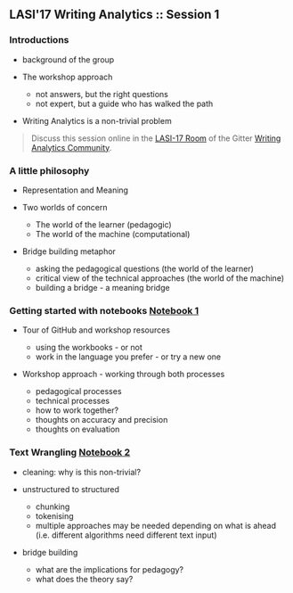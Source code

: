 ## LASI'17 Writing Analytics :: Session 1


### Introductions 

- background of the group

- The workshop approach
    * not answers, but the right questions
    * not expert, but a guide who has walked the path
    
- Writing Analytics is a non-trivial problem

> Discuss this session online in the [LASI-17 Room](https://gitter.im/writing-analytics/LASI-17) of the Gitter [Writing Analytics Community](https://gitter.im/writing-analytics).

### A little philosophy    

- Representation and Meaning

- Two worlds of concern
    * The world of the learner (pedagogic)
    * The world of the machine (computational)
    
- Bridge building metaphor
    * asking the pedagogical questions (the world of the learner)
    * critical view of the technical approaches (the world of the machine)
    * building a bridge - a meaning bridge
    
### Getting started with notebooks [Notebook 1](../blob/master/lasi17/Notebook_01-GettingStarted.ipynb)    

- Tour of GitHub and workshop resources
    * using the workbooks  - or not
    * work in the language you prefer - or try a new one
    
- Workshop approach - working through both processes
    * pedagogical processes 
    * technical processes 
    * how to work together?
    * thoughts on accuracy and precision
    * thoughts on evaluation
    
### Text Wrangling [Notebook 2](../blob/master/lasi17/Notebook_02-TextWrangling.ipynb)

- cleaning: why is this non-trivial?

- unstructured to structured
    * chunking
    * tokenising
    * multiple approaches may be needed depending on what is ahead (i.e. different algorithms need different text input)
    
- bridge building    
    * what are the implications for pedagogy?
    * what does the theory say?